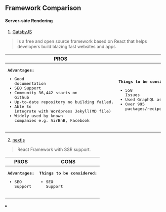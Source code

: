 Framework Comparison
------

#### Server-side Rendering
1. [GatsbyJS](https://google.com)
> is a free and open source framework based on React that helps developers build blazing fast websites and apps

| **PROS**     | **CONS**      |
| ---          | ---           |
| <pre><strong>Advantages:</strong><br/><ul><li>Good documentation</li><li>SEO Support</li><li>Community 36,442 starts on Github</li><li>Up-to-date repository no building failed.</li><li>Able to integrate with Wordpress Jekyll(MD file)</li><li>Widely used by known companies e.g. AirBnB, Facebook</li></ul></pre> | <pre><strong>Things to be considered:</strong><br/><ul><li>558 Issues</li><li>Used GraphQL as part of the application</li><li>Over 995 packages/recipes support</li></ul></pre> |
  



2. [nextjs](https://nextjs.org/)
> React Framework with SSR support. 

| **PROS**     | **CONS**      |
| ---          | ---           |
| <pre><strong>Advantages:</strong><br/><ul><li>SEO Support</li></ul></pre> | <pre><strong>Things to be considered:</strong><br/><ul><li>SEO Support</li></ul></pre> | 

<li></li>
